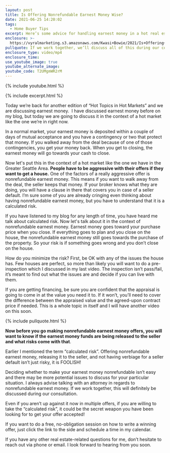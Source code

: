 ```yaml
---
layout: post
title: Is Offering Nonrefundable Earnest Money Wise?
date: 2021-06-25 14:20:02
tags:
  - Home Buyer Tips
excerpt: Here’s some advice for handling earnest money in a hot real estate market.
enclosure: >-
  https://vyralmarketing.s3.amazonaws.com/Kwasi+Bowie/2021/Is+Offering+Nonrefundable+Earnest+Money+Wise_.mp4
pullquote: If we work together, we’ll discuss all of this during our consultation.
enclosure_type: video/mp4
enclosure_time:
use_youtube_image: true
youtube_alternate_image:
youtube_code: T2UMgmWR2rM
---
```

{% include youtube.html %}

{% include excerpt.html %}

Today we’re back for another edition of “Hot Topics in Hot Markets” and we are discussing earnest money.&nbsp; I have discussed earnest money before on my blog, but today we are going to discuss it in the context of a hot market like the one we’re in right now.&nbsp;

In a normal market, your earnest money is deposited within a couple of days of mutual acceptance and you have a contingency or two that protect that money. If you walked away from the deal because of one of those contingencies, you get your money back. When you get to closing, the earnest money will go towards your cash to close.

Now let's put this in the context of a hot market like the one we have in the Greater Seattle Area. **People have to be aggressive with their offers if they want to get a house.** One of the factors of a really aggressive offer is nonrefundable earnest money. This means if you want to walk away from the deal, the seller keeps that money. If your broker knows what they are doing, you will have a clause in there that covers you in case of a seller default. I’m sure some of you are already cringing even thinking about having nonrefundable earnest money, but you have to understand that it is a calculated risk.

If you have listened to my blog for any length of time, you have heard me talk about calculated risk. Now let's talk about it in the context of nonrefundable earnest money. Earnest money goes toward your purchase price when you close. If everything goes to plan and you close on the house, the nonrefundable earnest money still goes towards the purchase of the property. So your risk is if something goes wrong and you don’t close on the house.&nbsp;

How do you minimize the risk? First, be OK with any of the issues the house has. Few houses are perfect, so more than likely you will want to do a pre-inspection which I discussed in my last video. The inspection isn’t pass/fail, it’s meant to find out what the issues are and decide if you can live with them.

If you are getting financing, be sure you are confident that the appraisal is going to come in at the value you need it to. If it won’t, you’ll need to cover the difference between the appraised value and the agreed-upon contract price if needed. This is a whole topic in itself and I will have another video on this soon.

{% include pullquote.html %}

**Now before you go making nonrefundable earnest money offers, you will want to know if the earnest money funds are being released to the seller and what risks come with that**.

Earlier I mentioned the term “calculated risk”. Offering nonrefundable earnest money, releasing it to the seller, and not having verbiage for a seller default isn’t just risky, it is FOOLISH\!

Deciding whether to make your earnest money nonrefundable isn’t easy and there may be more potential issues to discuss for your particular situation. I always advise talking with an attorney in regards to nonrefundable earnest money. If we work together, this will definitely be discussed during our consultation.&nbsp;

Even if you aren’t up against it now in multiple offers, if you are willing to take the “calculated risk”, it could be the secret weapon you have been looking for to get your offer accepted\!

If you want to do a free, no-obligation session on how to write a winning offer, just click the link to the side and schedule a time in my calendar.

If you have any other real estate-related questions for me, don’t hesitate to reach out via phone or email. I look forward to hearing from you soon.
